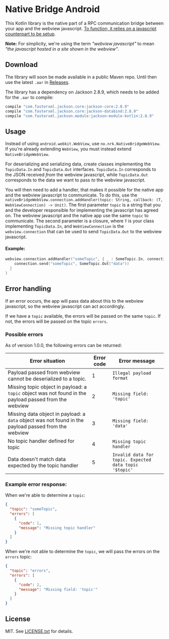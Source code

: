 # Native Bridge Android
This Kotlin library is the native part of a RPC communication bridge between your app and the webview javascript. [To function, it relies on a javascript counterpart to be setup](https://github.com/nrkno/nativebridge-android/). 

**Note:** For simplicity, we're using the term *"webview javascript"* to mean *"the javascript hosted in a site shown in the webview"*.

## Download
The library will soon be made available in a public Maven repo. Until then use the latest `.aar` in [Releases](https://github.com/nrkno/nativebridge-android/releases).

The library has a dependency on Jackson 2.8.9, which needs to be added for the `.aar` to compile:
```gradle
compile "com.fasterxml.jackson.core:jackson-core:2.8.9"
compile "com.fasterxml.jackson.core:jackson-databind:2.8.9"
compile "com.fasterxml.jackson.module:jackson-module-kotlin:2.8.9"
```

## Usage
Instead of using ```android.webkit.WebView```, use ```no.nrk.NativeBridgeWebView```. If you're already extending ```WebView```, you must instead extend ```NativeBridgeWebView```.

For deserializing and serializing data, create classes implementing the ```TopicData.In``` and ```TopicData.Out``` interfaces. ```TopicData.In``` corresponds to the JSON received _from_ the webview javascript, while ```TopicData.Out``` corresponds to the data we want to pass _to_ the webview javascript.

You will then need to add a handler, that makes it possible for the native app and the webview javascript to communicate. To do this, use the `nativeBridgeWebView.connection.addHandler(topic: String, callback: (T, WebViewConnection) -> Unit)`. The first parameter `topic` is a string that you and the developer responsible for implementing the javascript has agreed on. The webview javascript and the native app use the same `topic` to communicate. The second parameter is a closure, where `T` is your class implementing `TopicData.In`, and `WebViewConnection` is the `webview.connection` that can be used to send `TopicData.Out` to the webview javascript. 

#### Example:
```kotlin
webview.connection.addHandler("someTopic", { _ : SomeTopic.In, connection ->
    connection.send("someTopic", SomeTopic.Out("data"))
  }
)
```

## Error handling
If an error occurs, the app will pass data about this to the webview javascript, so the webview javascript can act accordingly. 

If we have a `topic` available, the errors will be passed on the same `topic`. If not, the errors will be passed on the topic `errors`.

### Possible errors
As of version 1.0.0, the following errors can be returned:

| Error situation | Error code | Error message |
| --- | --- | --- |
| Payload passed from webview cannot be deserialized to a topic.  | 1  | ```Illegal payload format``` |
| Missing topic object in payload: a `topic` object was not found in the payload passed from the webview  | 2  | ```Missing field: 'topic'```  |
| Missing data object in payload: a `data` object was not found in the payload passed from the webview  | 3  | ```Missing field: 'data'```  |
| No topic handler defined for topic  | 4  | ```Missing topic handler```  |
| Data doesn't match data expected by the topic handler  | 5  | ```Invalid data for topic. Expected data topic '$topic'```  |

### Example error response:
When we're able to determine a `topic`:
```json
{
  "topic": "someTopic",
  "errors": [
    {
      "code": 1,
      "message": "Missing topic handler"
    }
  ]
}
```

When we're not able to determine the `topic`, we will pass the errors on the `errors` topic:
```json
{
  "topic": "errors",
  "errors": [
    {
      "code": 2,
      "message": "Missing field: 'topic'"
    }
  ]
}
```

## License
MIT. See [LICENSE.txt](https://github.com/nrkno/nativebridge-android/blob/master/LICENSE.txt) for details.
